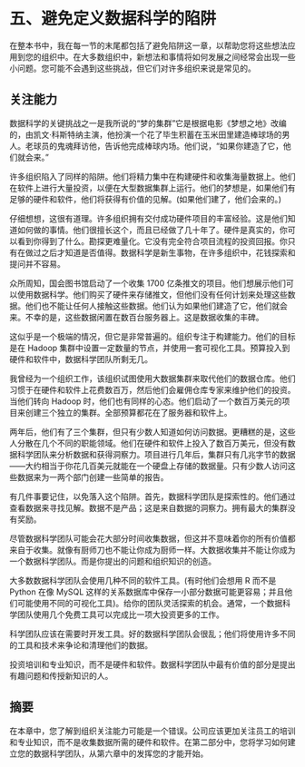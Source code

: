 # 五、避免定义数据科学的陷阱

在整本书中，我在每一节的末尾都包括了避免陷阱这一章，以帮助您将这些想法应用到您的组织中。在大多数组织中，新想法和事情将如何发展之间经常会出现一些小问题。您可能不会遇到这些挑战，但它们对许多组织来说是常见的。

## 关注能力

数据科学的关键挑战之一是我所说的“梦的集群”它是根据电影《梦想之地》改编的，由凯文·科斯特纳主演，他扮演一个花了毕生积蓄在玉米田里建造棒球场的男人。老球员的鬼魂拜访他，告诉他完成棒球内场。他们说，“如果你建造了它，他们就会来。”

许多组织陷入了同样的陷阱。他们将精力集中在构建硬件和收集海量数据上。他们在软件上进行大量投资，以便在大型数据集群上运行。他们的梦想是，如果他们有足够的硬件和软件，他们将获得有价值的见解。(如果他们建了，他们会来的。)

仔细想想，这很有道理。许多组织拥有交付成功硬件项目的丰富经验。这是他们知道如何做的事情。他们很擅长这个，而且已经做了几十年了。硬件是真实的，你可以看到你得到了什么。勘探更难量化。它没有完全符合项目流程的投资回报。你只有在做过之后才知道是否值得。数据科学是新生事物，在许多组织中，花钱探索和提问并不容易。

众所周知，国会图书馆启动了一个收集 1700 亿条推文的项目。他们想展示他们可以使用数据科学。他们购买了硬件来存储推文，但他们没有任何计划来处理这些数据。他们也不能让任何人接触这些数据。他们认为如果他们建造了它，他们就会来。不幸的是，这些数据闲置在数百台服务器上。这是数据收集的丰碑。

这似乎是一个极端的情况，但它是非常普遍的。组织专注于构建能力。他们的目标是在 Hadoop 集群中设置一定数量的节点，并使用一套可视化工具。预算投入到硬件和软件中，数据科学团队所剩无几。

我曾经为一个组织工作，该组织试图使用大数据集群来取代他们的数据仓库。他们习惯于在硬件和软件上花费数百万，然后他们会雇佣仓库专家来维护他们的投资。当他们转向 Hadoop 时，他们也有同样的心态。他们启动了一个数百万美元的项目来创建三个独立的集群。全部预算都花在了服务器和软件上。

两年后，他们有了三个集群，但只有少数人知道如何访问数据。更糟糕的是，这些人分散在几个不同的职能领域。他们在硬件和软件上投入了数百万美元，但没有数据科学团队来分析数据和获得洞察力。项目进行几年后，集群只有几兆字节的数据——大约相当于你花几百美元就能在一个硬盘上存储的数据量。只有少数人访问这些数据来为一两个部门创建一些简单的报告。

有几件事要记住，以免落入这个陷阱。首先，数据科学团队是探索性的。他们通过查看数据来寻找见解。数据不是产品；这是来自数据的洞察力。拥有最大的集群没有奖励。

尽管数据科学团队可能会花大部分时间收集数据，但这并不意味着你的所有价值都来自于收集。就像有厨师刀也不能让你成为厨师一样。大数据收集并不能让你成为一个数据科学团队。而是你提出的问题和组织知识的创造。

大多数数据科学团队会使用几种不同的软件工具。(有时他们会想用 R 而不是 Python 在像 MySQL 这样的关系数据库中保存一小部分数据可能更容易；并且他们可能使用不同的可视化工具)。给你的团队灵活探索的机会。通常，一个数据科学团队使用几个免费工具可以完成比一项大投资更多的工作。

科学团队应该在需要时开发工具。好的数据科学团队会很乱；他们将使用许多不同的工具和技术来争论和清理他们的数据。

投资培训和专业知识，而不是硬件和软件。数据科学团队中最有价值的部分是提出有趣问题和传授新知识的人。

## 摘要

在本章中，您了解到组织关注能力可能是一个错误。公司应该更加关注员工的培训和专业知识，而不是收集数据所需的硬件和软件。在第二部分中，您将学习如何建立您的数据科学团队，从第六章中的发挥您的才能开始。